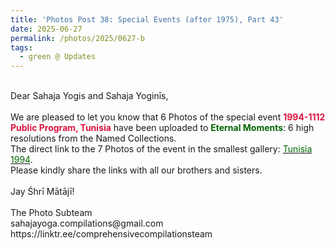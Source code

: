 ```yaml
---
title: 'Photos Post 38: Special Events (after 1975), Part 43'
date: 2025-06-27
permalink: /photos/2025/0627-b
tags:
  - green @ Updates
---
```


<p>
<br>
Dear Sahaja Yogis and Sahaja Yoginīs,<br>
<br>
We are pleased to let you know that 6 Photos of the special event <font color="Crimson"><b>1994-1112 Public Program, Tunisia</b></font> have been uploaded to <font color="DarkGreen"><b>Eternal Moments</b></font>: 6 high resolutions from the Named Collections.<br>
The direct link to the 7 Photos of the event in the smallest gallery: <a href="https://eternalmoments.smugmug.com/Countries/Tunisia/1994"><font color="DarkGreen">Tunisia 1994</font></a>.<br>
Please kindly share the links with all our brothers and sisters.<br>
<br>
Jay Śhrī Mātājī!<br>
<br>
The Photo Subteam<br>
sahajayoga.compilations@gmail.com<br>
https://linktr.ee/comprehensivecompilationsteam
</p>